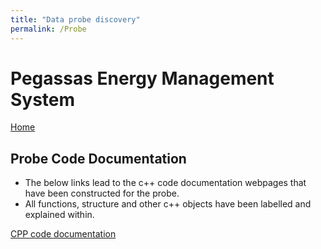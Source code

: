 ```yaml
---
title: "Data probe discovery"
permalink: /Probe
---
```


# Pegassas Energy Management System

[Home](https://m30819-2020.github.io/cw-code-t1)

## Probe Code Documentation

- The below links lead to the c++ code documentation webpages that have been constructed for the probe.
- All functions, structure and other c++ objects have been labelled and explained within.

[CPP code documentation](/cw-code-t1/code_docs/html/index.html)
